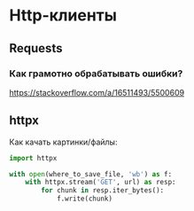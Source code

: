 # Http-клиенты 

## Requests

### Как грамотно обрабатывать ошибки?

https://stackoverflow.com/a/16511493/5500609

## httpx

Как качать картинки/файлы:

```python
import httpx

with open(where_to_save_file, 'wb') as f:
    with httpx.stream('GET', url) as resp:
        for chunk in resp.iter_bytes():
            f.write(chunk)
```
